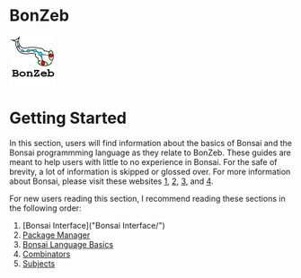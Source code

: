 # BonZeb
![](../Resources/BonZeb_Logo.png)

# Getting Started
In this section, users will find information about the basics of Bonsai and the Bonsai programmming language as they relate to BonZeb.
These guides are meant to help users with little to no experience in Bonsai.
For the safe of brevity, a lot of information is skipped or glossed over.
For more information about Bonsai, please visit these websites [1](https://bonsai-rx.org/resources/), [2](https://bonsai-rx.org/community/), [3](https://gitter.im/bonsai-rx/Lobby), and [4](https://groups.google.com/forum/#!forum/bonsai-users).

For new users reading this section, I recommend reading these sections in the following order:
1. [Bonsai Interface]("Bonsai Interface/")
2. [Package Manager](Package-Manager/)
3. [Bonsai Language Basics](Bonsai-Language-Basics/)
4. [Combinators](Combinators/)
5. [Subjects](Subjects/)
